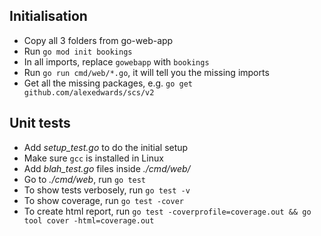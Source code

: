 ## Initialisation

- Copy all 3 folders from go-web-app
- Run `go mod init bookings`
- In all imports, replace `gowebapp` with `bookings`
- Run `go run cmd/web/*.go`, it will tell you the missing imports
- Get all the missing packages, e.g. `go get github.com/alexedwards/scs/v2`

## Unit tests

- Add _setup_test.go_ to do the initial setup
- Make sure `gcc` is installed in Linux
- Add _blah_test.go_ files inside _./cmd/web/_
- Go to _./cmd/web_, run `go test`
- To show tests verbosely, run `go test -v`
- To show coverage, run `go test -cover`
- To create html report, run `go test -coverprofile=coverage.out && go tool cover -html=coverage.out`
